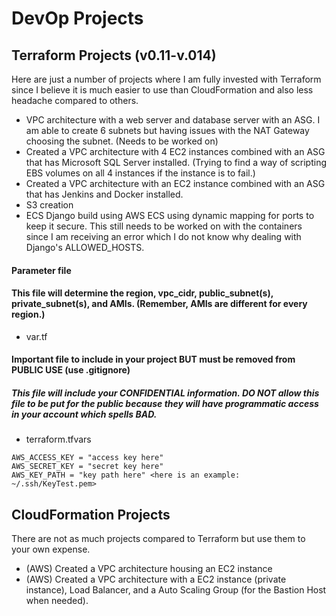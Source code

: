 # DevOp Projects
## Terraform Projects (v0.11-v.014)
Here are just a number of projects where I am fully invested with Terraform since I believe it is much easier to use than CloudFormation and also less headache compared to others.
- VPC architecture with a web server and database server with an ASG. I am able to create
 6 subnets but having issues with the NAT Gateway choosing the subnet. (Needs to be worked on)
- Created a VPC architecture with 4 EC2 instances combined with an ASG that has Microsoft SQL Server installed. (Trying to find a way of scripting EBS volumes on all 4 instances if the instance is to fail.)
- Created a VPC architecture with an EC2 instance combined with an ASG that has Jenkins and Docker installed.
- S3 creation
- ECS Django build using AWS ECS using dynamic mapping for ports to keep it secure. This still needs to be worked on with the containers since I am receiving an error which I do not know why dealing with Django's ALLOWED_HOSTS.

#### Parameter file
#### This file will determine the region, vpc_cidr, public_subnet(s), private_subnet(s), and AMIs. (Remember, AMIs are different for every region.)
- var.tf

#### Important file to include in your project BUT must be removed from PUBLIC USE (use .gitignore)
##### This file will include your CONFIDENTIAL information. DO NOT allow this file to be put for the public because they will have programmatic access in your account which spells BAD.
- terraform.tfvars
```
AWS_ACCESS_KEY = "access key here"
AWS_SECRET_KEY = "secret key here"
AWS_KEY_PATH = "key path here" <here is an example: ~/.ssh/KeyTest.pem>
```

## CloudFormation Projects
There are not as much projects compared to Terraform but use them to your own expense.
- (AWS) Created a VPC architecture housing an EC2 instance
- (AWS) Created a VPC architecture with a EC2 instance (private instance), Load Balancer, and a Auto Scaling Group (for the Bastion Host when needed).